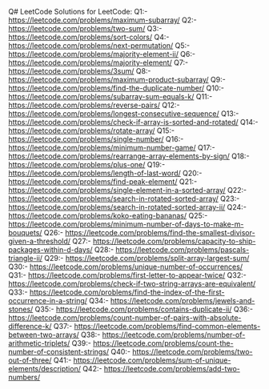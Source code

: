 Q# LeetCode
Solutions for LeetCode:
Q1:- https://leetcode.com/problems/maximum-subarray/
Q2:- https://leetcode.com/problems/two-sum/
Q3:- https://leetcode.com/problems/sort-colors/
Q4:- https://leetcode.com/problems/next-permutation/
Q5:- https://leetcode.com/problems/majority-element-ii/
Q6:- https://leetcode.com/problems/majority-element/
Q7:- https://leetcode.com/problems/3sum/
Q8:- https://leetcode.com/problems/maximum-product-subarray/
Q9:- https://leetcode.com/problems/find-the-duplicate-number/
Q10:- https://leetcode.com/problems/subarray-sum-equals-k/
Q11:- https://leetcode.com/problems/reverse-pairs/
Q12:- https://leetcode.com/problems/longest-consecutive-sequence/
Q13:- https://leetcode.com/problems/check-if-array-is-sorted-and-rotated/
Q14:- https://leetcode.com/problems/rotate-array/
Q15:- https://leetcode.com/problems/single-number/
Q16:-https://leetcode.com/problems/minimum-number-game/
Q17:- https://leetcode.com/problems/rearrange-array-elements-by-sign/
Q18:- https://leetcode.com/problems/plus-one/
Q19:- https://leetcode.com/problems/length-of-last-word/
Q20:- https://leetcode.com/problems/find-peak-element/
Q21:- https://leetcode.com/problems/single-element-in-a-sorted-array/
Q22:- https://leetcode.com/problems/search-in-rotated-sorted-array/
Q23:- https://leetcode.com/problems/search-in-rotated-sorted-array-ii/
Q24:- https://leetcode.com/problems/koko-eating-bananas/
Q25:- https://leetcode.com/problems/minimum-number-of-days-to-make-m-bouquets/
Q26:- https://leetcode.com/problems/find-the-smallest-divisor-given-a-threshold/
Q27:- https://leetcode.com/problems/capacity-to-ship-packages-within-d-days/
Q28:- https://leetcode.com/problems/pascals-triangle-ii/
Q29:- https://leetcode.com/problems/split-array-largest-sum/
Q30:- https://leetcode.com/problems/unique-number-of-occurrences/
Q31:- https://leetcode.com/problems/first-letter-to-appear-twice/
Q32:- https://leetcode.com/problems/check-if-two-string-arrays-are-equivalent/
Q33:- https://leetcode.com/problems/find-the-index-of-the-first-occurrence-in-a-string/
Q34:- https://leetcode.com/problems/jewels-and-stones/
Q35:- https://leetcode.com/problems/contains-duplicate-ii/
Q36:- https://leetcode.com/problems/count-number-of-pairs-with-absolute-difference-k/
Q37:- https://leetcode.com/problems/find-common-elements-between-two-arrays/
Q38:- https://leetcode.com/problems/number-of-arithmetic-triplets/
Q39:- https://leetcode.com/problems/count-the-number-of-consistent-strings/
Q40:- https://leetcode.com/problems/two-out-of-three/
Q41:- https://leetcode.com/problems/sum-of-unique-elements/description/
Q42:- https://leetcode.com/problems/add-two-numbers/
